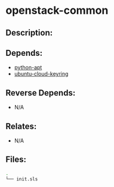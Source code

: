 # openstack-common

## Description:



## Depends:

  -  [python-apt](/salt/python-apt)
  -  [ubuntu-cloud-keyring](/salt/ubuntu-cloud-keyring)

## Reverse Depends:

  -  N/A

## Relates:

  -  N/A

## Files:

```bash
.
└── init.sls
```
